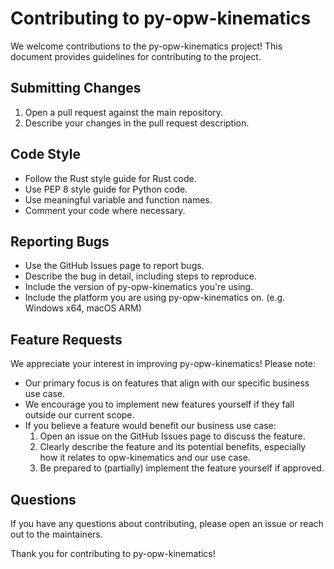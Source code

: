 # Contributing to py-opw-kinematics

We welcome contributions to the py-opw-kinematics project! This document provides guidelines for contributing to the project.

## Submitting Changes

1. Open a pull request against the main repository.
2. Describe your changes in the pull request description.

## Code Style

- Follow the Rust style guide for Rust code.
- Use PEP 8 style guide for Python code.
- Use meaningful variable and function names.
- Comment your code where necessary.

## Reporting Bugs

- Use the GitHub Issues page to report bugs.
- Describe the bug in detail, including steps to reproduce.
- Include the version of py-opw-kinematics you're using.
- Include the platform you are using py-opw-kinematics on. (e.g. Windows x64, macOS ARM)

## Feature Requests
We appreciate your interest in improving py-opw-kinematics! Please note:

- Our primary focus is on features that align with our specific business use case.
- We encourage you to implement new features yourself if they fall outside our current scope.
- If you believe a feature would benefit our business use case:
  1. Open an issue on the GitHub Issues page to discuss the feature.
  2. Clearly describe the feature and its potential benefits, especially how it relates to opw-kinematics and our use case.
  3. Be prepared to (partially) implement the feature yourself if approved.

## Questions

If you have any questions about contributing, please open an issue or reach out to the maintainers.

Thank you for contributing to py-opw-kinematics!
